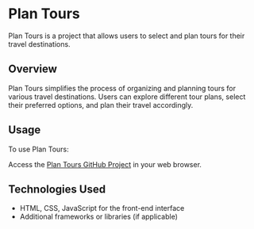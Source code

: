 # Plan Tours

Plan Tours is a project that allows users to select and plan tours for their travel destinations.

## Overview

Plan Tours simplifies the process of organizing and planning tours for various travel destinations. Users can explore different tour plans, select their preferred options, and plan their travel accordingly.

## Usage

To use Plan Tours:

Access the [Plan Tours GitHub Project](https://plan-tours-luxprajapati.netlify.app/) in your web browser.

## Technologies Used

- HTML, CSS, JavaScript for the front-end interface
- Additional frameworks or libraries (if applicable)
